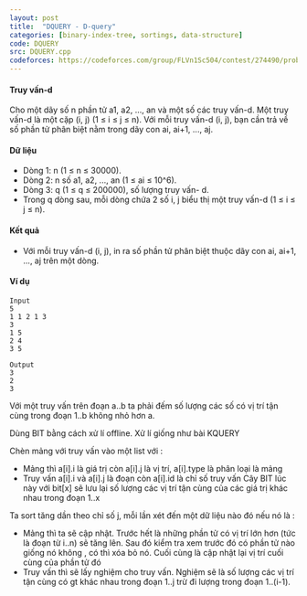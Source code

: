 ```yaml
---
layout: post
title:  "DQUERY - D-query"
categories: [binary-index-tree, sortings, data-structure]
code: DQUERY
src: DQUERY.cpp
codeforces: https://codeforces.com/group/FLVn1Sc504/contest/274490/problem/O
---
```




  






#### Truy vấn-d

Cho một dãy số n phần tử a1, a2, ..., an và một số các truy vấn-d. Một truy vấn-d là một cặp (i, j) (1 ≤ i ≤ j ≤ n). Với mỗi truy vấn-d (i, j), bạn cần trả về số phần tử phân biệt nằm trong dãy con ai, ai+1, ..., aj.

#### Dữ liệu

*   Dòng 1: n (1 ≤ n ≤ 30000).
*   Dòng 2: n số a1, a2, ..., an (1 ≤ ai ≤ 10^6).
*   Dòng 3: q (1 ≤ q ≤ 200000), số lượng truy vấn- d.
*   Trong q dòng sau, mỗi dòng chứa 2 số i, j biểu thị một truy vấn-d (1 ≤ i ≤ j ≤ n).

#### Kết quả

*   Với mỗi truy vấn-d (i, j), in ra số phần tử phân biệt thuộc dãy con ai, ai+1, ..., aj trên một dòng.
    

#### Ví dụ

```
Input
5
1 1 2 1 3
3
1 5
2 4
3 5

Output
3
2
3 

```

<!--more-->



Với một truy vấn trên đoạn a..b ta phải đếm số lượng các số có vị trí tận cùng trong đoạn 1..b không nhỏ hơn a.

Dùng BIT bằng cách xử lí offline. Xử lí giống như bài KQUERY 

Chèn mảng với truy vấn vào một list với :
+ Mảng thì a[i].i là giá trị còn a[i].j là vị trí, a[i].type là phân loại là mảng
+ Truy vấn a[i].i và a[i].j là đoạn còn a[i].id là chỉ số truy vấn Cây BIT lúc này với bit[x] sẽ lưu lại số lượng các vị trí tận cùng của các giá trị khác nhau trong đoạn 1..x


Ta sort tăng dần theo chỉ số j, mỗi lần xét đến một dữ liệu nào đó nếu nó là :
+ Mảng thì ta sẽ cập nhật. Trước hết là những phần tử có vị trí lớn hơn (tức là đoạn từ i..n) sẽ tăng lên. Sau đó kiểm tra xem trước đó có phần tử nào giống nó không , có thì xóa bỏ nó. Cuối cùng là cập nhật lại vị trí cuối cùng của phần tử đó
+ Truy vấn thì sẽ lấy nghiệm cho truy vấn. Nghiệm sẽ là số lượng các vị trí tận cùng có gt khác nhau trong đoạn 1..j trừ đi lượng trong đoạn 1..(i-1).
